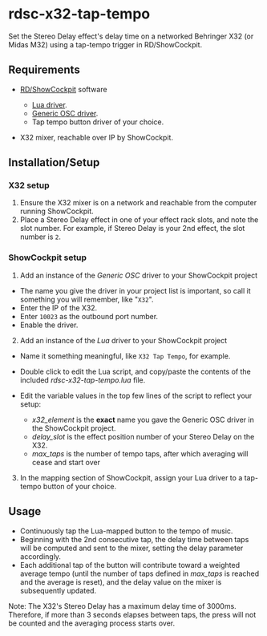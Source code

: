 # rdsc-x32-tap-tempo

Set the Stereo Delay effect's delay time on a networked Behringer X32 (or Midas M32) using a tap-tempo trigger in RD/ShowCockpit.

## Requirements

- [RD/ShowCockpit](https://showcockpit.com/) software

  - [Lua driver](https://showcockpit.com/site/docs/?d=45).
  - [Generic OSC driver](https://showcockpit.com/site/docs/?d=29).
  - Tap tempo button driver of your choice.

- X32 mixer, reachable over IP by ShowCockpit.

## Installation/Setup

### X32 setup

1. Ensure the X32 mixer is on a network and reachable from the computer running ShowCockpit.
2. Place a Stereo Delay effect in one of your effect rack slots, and note the slot number. For example, if Stereo Delay is your 2nd effect, the slot number is `2`.

### ShowCockpit setup

1. Add an instance of the _Generic OSC_ driver to your ShowCockpit project

  - The name you give the driver in your project list is important, so call it something you will remember, like "`X32`".
  - Enter the IP of the X32.
  - Enter `10023` as the outbound port number.
  - Enable the driver.

2. Add an instance of the _Lua_ driver to your ShowCockpit project

  - Name it something meaningful, like `X32 Tap Tempo`, for example.
  - Double click to edit the Lua script, and copy/paste the contents of the included _rdsc-x32-tap-tempo.lua_ file.
  - Edit the variable values in the top few lines of the script to reflect your setup:

    - _x32_element_ is the **exact** name you gave the Generic OSC driver in the ShowCockpit project.
    - _delay_slot_ is the effect position number of your Stereo Delay on the X32.
    - _max_taps_ is the number of tempo taps, after which averaging will cease and start over

3. In the mapping section of ShowCockpit, assign your Lua driver to a tap-tempo button of your choice.

## Usage

- Continuously tap the Lua-mapped button to the tempo of music.
- Beginning with the 2nd consecutive tap, the delay time between taps will be computed and sent to the mixer, setting the delay parameter accordingly.
- Each additional tap of the button will contribute toward a weighted average tempo (until the number of taps defined in _max_taps_ is reached and the average is reset), and the delay value on the mixer is subsequently updated.

Note: The X32's Stereo Delay has a maximum delay time of 3000ms. Therefore, if more than 3 seconds elapses between taps, the press will not be counted and the averaging process starts over.

